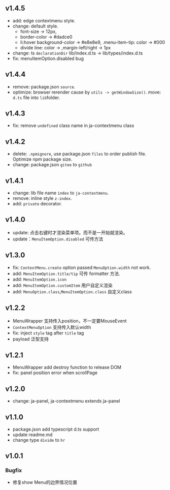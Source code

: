 ## v1.4.5
* add: edge contextmenu style.
* change: default style.
    * font-size -> 12px,
    * border-color -> #dadce0
    * li:hover background-color -> #e8e8e9, .menu-item-tip: color -> #000
    * divide line: color -> ,margin-left/right -> 1px
* change: ts `declarationDir` lib/index.d.ts -> lib/types/index.d.ts
* fix: menuItemOption.disabled bug
## v1.4.4
* remove: package.json `source`.
* optimize: browser rerender cause by `utils -> getWindowSize()`.
move: `d.ts` file into `lib`folder.
## v1.4.3
* fix: remove `undefined` class name in ja-contextmenu class
## v1.4.2
* delete: `.npmignore`, use package.json `files` to order publish file. Optimize npm package size.
* change: package.json `gitee` to `github`
## v1.4.1
* change: lib file name `index` to `ja-contextmenu`.
* remove: inline style `z-index`.
* add: `private` decorator.
## v1.4.0
* update: 点击右键时才渲染菜单项。而不是一开始就渲染。
* update：`MenuItemOption.disabled` 可传方法
## v1.3.0
* fix: `ContextMenu.create` option passed `MenuOption.width` not work.
* add: `MenuItemOption.title/tip` 可传 formatter 方法.
* add: `MenuItemOption.icon`
* add: `MenuItemOption.customItem` 用户自定义渲染
* add: `MenuOption.class`,`MenuItemOption.class` 自定义class
## v1.2.2
* MenuWrapper 支持传入position，不一定要MouseEvent
* `ContextMenuOption` 支持传入默认width
* fix: inject `style` tag after `title` tag
* payload 泛型支持
## v1.2.1
* MenuWrapper add destroy function to release DOM
* fix: panel position error when scrollPage
## v1.2.0
*  change: ja-panel, ja-contextmenu extends ja-panel
## v1.1.0
* package.json add typescript d.ts support
* update readme.md
* change type `divide` to `hr`
## v1.0.1
### Bugfix
* 修复show Menu的边界情况位置